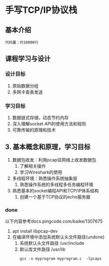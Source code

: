 # 手写TCP/IP协议栈

## 基本介绍

    代码量：约10000行

## 课程学习与设计
### 设计目标

1. 原始数据分组
2. 多网卡查表发送

### 学习目标
1. 数据链式存储，动态节约内存
2. 深入理解socket API的使用方法和规则
3. 可靠传输的原理和技术

## 3. 基本概念和原理，学习目标
1. 数据包收发：利用pcap往网络上收发数据包
   1. 了解相关操作
   2. 学习Wireshark的使用
2. 多线程环境：熟悉操作系统抽象层
   1. 熟悉操作系统的多线程多任务编程环境
3. 熟悉基本的socket编程API和TCP/IP体系结构
   1. 创建一个基于TCP协议的echo服务器

### done

以下内容参考docs.pingcode.com/baike/1307675

1. apt install libpcap-dev
2. 在编译环境中添加系统默认头文件路径(undone)
   1. 系统默认头文件路径 
        /usr/include
   2. 默认库文件路径
        /usr/lib
        ``` 
        gcc -o myprogram myprogram.c  -lpcaps
        ```
